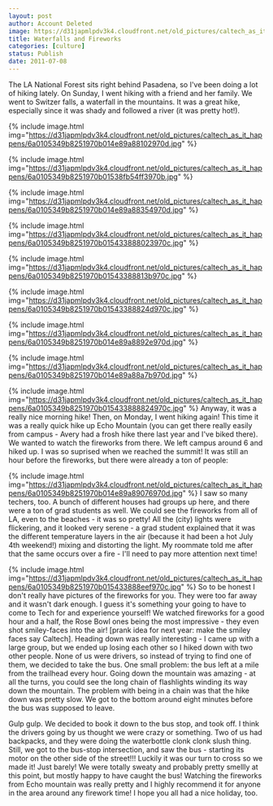 ```yaml
---
layout: post
author: Account Deleted
image: https://d31japmlpdv3k4.cloudfront.net/old_pictures/caltech_as_it_happens/6a0105349b8251970b01538fb54944970b.jpg
title: Waterfalls and Fireworks 
categories: [culture]
status: Publish
date: 2011-07-08
---
```


The LA National Forest sits right behind Pasadena, so I've been doing a lot of hiking lately.  On Sunday, I went hiking with a friend and her family.  We went to Switzer falls, a waterfall in the mountains.  It was a great hike, especially since it was shady and followed a river (it was pretty hot!).


{% include image.html img="https://d31japmlpdv3k4.cloudfront.net/old_pictures/caltech_as_it_happens/6a0105349b8251970b014e89a88102970d.jpg" %}

{% include image.html img="https://d31japmlpdv3k4.cloudfront.net/old_pictures/caltech_as_it_happens/6a0105349b8251970b01538fb54ff3970b.jpg" %}

{% include image.html img="https://d31japmlpdv3k4.cloudfront.net/old_pictures/caltech_as_it_happens/6a0105349b8251970b014e89a88354970d.jpg" %}

{% include image.html img="https://d31japmlpdv3k4.cloudfront.net/old_pictures/caltech_as_it_happens/6a0105349b8251970b015433888023970c.jpg" %}

{% include image.html img="https://d31japmlpdv3k4.cloudfront.net/old_pictures/caltech_as_it_happens/6a0105349b8251970b01543388813b970c.jpg" %}

{% include image.html img="https://d31japmlpdv3k4.cloudfront.net/old_pictures/caltech_as_it_happens/6a0105349b8251970b01543388824d970c.jpg" %}

{% include image.html img="https://d31japmlpdv3k4.cloudfront.net/old_pictures/caltech_as_it_happens/6a0105349b8251970b014e89a8892e970d.jpg" %}

{% include image.html img="https://d31japmlpdv3k4.cloudfront.net/old_pictures/caltech_as_it_happens/6a0105349b8251970b014e89a88a7b970d.jpg" %}

{% include image.html img="https://d31japmlpdv3k4.cloudfront.net/old_pictures/caltech_as_it_happens/6a0105349b8251970b015433888824970c.jpg" %}
Anyway, it was a really nice morning hike!
Then, on Monday, I went hiking again! This time it was a really quick hike up Echo Mountain (you can get there really easily from campus - Avery had a frosh hike there last year and I've biked there). We wanted to watch the fireworks from there. We left campus around 6 and hiked up. I was so suprised when we reached the summit! It was still an hour before the fireworks, but there were already a ton of people:


{% include image.html img="https://d31japmlpdv3k4.cloudfront.net/old_pictures/caltech_as_it_happens/6a0105349b8251970b014e89a89076970d.jpg" %}
I saw so many techers, too. A bunch of different houses had groups up here, and there were a ton of grad students as well. We could see the fireworks from all of LA, even to the beaches - it was so pretty! All the (city) lights were flickering, and it looked very serene - a grad student explained that it was the different temperature layers in the air (because it had been a hot July 4th weekend!) mixing and distorting the light. My roommate told me after that the same occurs over a fire - I'll need to pay more attention next time!


{% include image.html img="https://d31japmlpdv3k4.cloudfront.net/old_pictures/caltech_as_it_happens/6a0105349b8251970b015433888eef970c.jpg" %}
So to be honest I don't really have pictures of the fireworks for you. They were too far away and it wasn't dark enough. I guess it's something your going to have to come to Tech for and experience yourself! We watched fireworks for a good hour and a half, the Rose Bowl ones being the most impressive - they even shot smiley-faces into the air! [prank idea for next year: make the smiley faces say Caltech]. Heading down was really interesting - I came up with a large group, but we ended up losing each other so I hiked down with two other people. None of us were drivers, so instead of trying to find one of them, we decided to take the bus. One small problem: the bus left at a mile from the trailhead every hour. Going down the mountain was amazing - at all the turns, you could see the long chain of flashlights winding its way down the mountain. The problem with being in a chain was that the hike down was pretty slow. We got to the bottom around eight minutes before the bus was supposed to leave.

Gulp gulp. We decided to book it down to the bus stop, and took off. I think the drivers going by us thought we were crazy or something. Two of us had backpacks, and they were doing the waterbottle clonk clonk slush thing. Still, we got to the bus-stop intersection, and saw the bus - starting its motor on the other side of the street!!! Luckily it was our turn to cross so we made it! Just barely! We were totally sweaty and probably pretty smellly at this point, but mostly happy to have caught the bus!
Watching the fireworks from Echo mountain was really pretty and I highly recommend it for anyone in the area around any firework time! I hope you all had a nice holiday, too.

